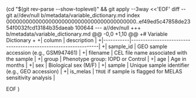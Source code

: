  (cd "$(git rev-parse --show-toplevel)" && git apply --3way <<'EOF' 
diff --git a//dev/null b/metadata/variable_dictionary.md
index 0000000000000000000000000000000000000000..ef49ed5c47858de2354f0032fcd13184b35daeab 100644
--- a//dev/null
+++ b/metadata/variable_dictionary.md
@@ -0,0 +1,10 @@
+# Variable Dictionary
+
+| column    | description                                                    |
+|-----------|----------------------------------------------------------------|
+| sample_id | GEO sample accession (e.g., GSM947461)                         |
+| filename  | CEL file name associated with the sample                       |
+| group     | Phenotype group: IOPD or Control                               |
+| age       | Age in months                                                  |
+| sex       | Biological sex (M/F)                                           |
+| sample   | Unique sample identifier (e.g., GEO accession)                  |
+| is_melas | `TRUE` if sample is flagged for MELAS sensitivity analysis      |
 
EOF
)

